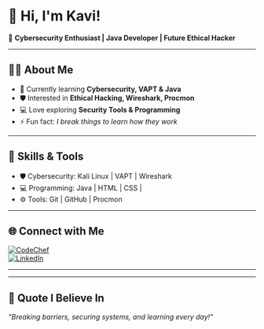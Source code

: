 # 👋 Hi, I'm Kavi!  

🚀 **Cybersecurity Enthusiast | Java Developer | Future Ethical Hacker**  

---

## 🧑‍💻 About Me  
- 🌱 Currently learning **Cybersecurity, VAPT & Java**  
- 🛡️ Interested in **Ethical Hacking, Wireshark, Procmon**  
- 💻 Love exploring **Security Tools & Programming**  
- ⚡ Fun fact: *I break things to learn how they work*  

---

## 🔧 Skills & Tools  
- 🛡️ Cybersecurity: Kali Linux | VAPT | Wireshark  
- 💻 Programming: Java | HTML | CSS | 
- ⚙️ Tools: Git | GitHub | Procmon  

---

## 🌐 Connect with Me  

[![CodeChef](https://img.shields.io/badge/CodeChef-Profile-orange?style=for-the-badge&logo=codechef)](https://www.codechef.com/users/cry_sky_17)  
[![LinkedIn](https://img.shields.io/badge/LinkedIn-Profile-blue?style=for-the-badge&logo=linkedin)](https://www.linkedin.com/in/kavi-shree-9b6481297)

--- 

---

## 🌟 Quote I Believe In  
*"Breaking barriers, securing systems, and learning every day!"*  
